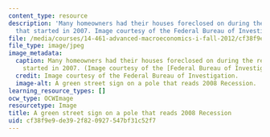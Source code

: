 ```yaml
---
content_type: resource
description: 'Many homeowners had their houses foreclosed on during the recession
  that started in 2007. Image courtesy of the Federal Bureau of Investigation. '
file: /media/courses/14-461-advanced-macroeconomics-i-fall-2012/cf38f9e9de392f820927547bf31c52f7_14-461f12-th.jpg
file_type: image/jpeg
image_metadata:
  caption: Many homeowners had their houses foreclosed on during the recession that
    started in 2007. (Image courtesy of the [Federal Bureau of Investigation](http://www.fbi.gov/news/stories/2011/july/foreclosure_072211/image/forclosure-sign-in-front-of-house/view).)
  credit: Image courtesy of the Federal Bureau of Investigation.
  image-alt: A green street sign on a pole that reads 2008 Recession.
learning_resource_types: []
ocw_type: OCWImage
resourcetype: Image
title: A green street sign on a pole that reads 2008 Recession
uid: cf38f9e9-de39-2f82-0927-547bf31c52f7
---
```

